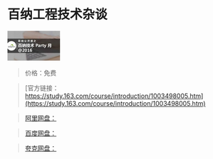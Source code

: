 # 百纳工程技术杂谈

![img](../../../assets/study163/free/6631882503815419191.jpg)

> 价格：免费

> [官方链接：https://study.163.com/course/introduction/1003498005.htm](https://study.163.com/course/introduction/1003498005.htm)

> [阿里网盘：]()

> [百度网盘：]()

> [夸克网盘：]()

